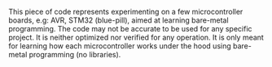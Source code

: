 This piece of code represents experimenting on a few microcontroller boards, e.g: AVR, STM32 (blue-pill), aimed at learning bare-metal programming. The code may not be accurate to be used for any specific project. It is neither optimized nor verified for any operation. It is only meant for learning how each microcontroller works under the hood using bare-metal programming (no libraries).
